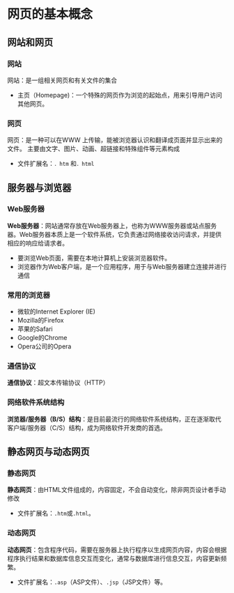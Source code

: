 # 网页的基本概念

## 网站和网页

### 网站
网站：是一组相关网页和有关文件的集合
- 主页（Homepage)：一个特殊的网页作为浏览的起始点，用来引导用户访问其他网页。

### 网页

网页：是一种可以在WWW 上传输，能被浏览器认识和翻译成页面并显示出来的文件。 主要由文字、图片、动画、超链接和特殊组件等元素构成
- 文件扩展名：`．htm` 和`．html` 


## 服务器与浏览器

### Web服务器
**Web服务器**：网站通常存放在Web服务器上，也称为WWW服务器或站点服务器。Web服务器本质上是一个软件系统，它负责通过网络接收访问请求，并提供相应的响应给请求者。
- 要浏览Web页面，需要在本地计算机上安装浏览器软件。
- 浏览器作为Web客户端，是一个应用程序，用于与Web服务器建立连接并进行通信

### 常用的浏览器

- 微软的Internet Explorer (IE)
- Mozilla的Firefox
- 苹果的Safari
- Google的Chrome
- Opera公司的Opera

### 通信协议
**通信协议**：超文本传输协议（HTTP）

### 网络软件系统结构

**浏览器/服务器（B/S）结构**：是目前最流行的网络软件系统结构，正在逐渐取代客户端/服务器（C/S）结构，成为网络软件开发商的首选。


## 静态网页与动态网页
### 静态网页
**静态网页**：由HTML文件组成的，内容固定，不会自动变化，除非网页设计者手动修改
- 文件扩展名：`.htm`或`.html`。

### 动态网页

**动态网页**：包含程序代码，需要在服务器上执行程序以生成网页内容，内容会根据程序执行结果和数据库信息交互而变化，通常与数据库进行信息交互，内容更新频繁。
- 文件扩展名：`.asp`（ASP文件）、`.jsp`（JSP文件）等。
